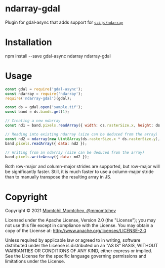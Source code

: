 # ndarray-gdal

Plugin for gdal-async that adds support for [`scijs/ndarray`](https://github.com/scijs/ndarray)

# Installation

npm install --save gdal-async ndarray ndarray-gdal

# Usage

```js
const gdal = require('gdal-async');
const ndarray = require('ndarray');
require('ndarray-gdal')(gdal);

const ds = gdal.open('sample.tif');
const band = ds.bands.get(1);

// Creating a new ndarray
const nd1 = band.pixels.readArray({ width: ds.rasterSize.x, height: ds.rasterSize.y });

// Reading into existing ndarray (size can be deduced from the array)
const nd2 = ndarray(new Uint8Array(ds.rasterSize.x * ds.rasterSize.y), [ ds.rasterSize.y, ds.rasterSize.x ]);
band.pixels.readArray({ data: nd2 });

// Writing from an ndarray (size can be deduced from the array)
band.pixels.writeArray({ data: nd2 });
```

Both row-major and column-major strides are supported, but row-major will be significantly faster. Still, it is much faster to use a column-major stride than to manually transpose the resulting array in JS.


# Copyright

Copyright &copy; 2021 [Momtchil Momtchev, @mmomtchev](https://github.com/mmomtchev)

Licensed under the Apache License, Version 2.0 (the "License"); you may not use this file except in compliance with the License. You may obtain a copy of the License at: http://www.apache.org/licenses/LICENSE-2.0

Unless required by applicable law or agreed to in writing, software distributed under the License is distributed on an "AS IS" BASIS, WITHOUT WARRANTIES OR CONDITIONS OF ANY KIND, either express or implied. See the License for the specific language governing permissions and limitations under the License.
